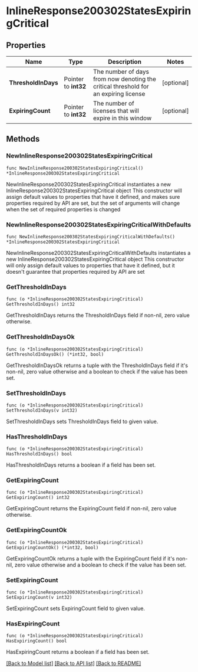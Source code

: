 # InlineResponse200302StatesExpiringCritical

## Properties

Name | Type | Description | Notes
------------ | ------------- | ------------- | -------------
**ThresholdInDays** | Pointer to **int32** | The number of days from now denoting the critical threshold for an expiring license | [optional] 
**ExpiringCount** | Pointer to **int32** | The number of licenses that will expire in this window | [optional] 

## Methods

### NewInlineResponse200302StatesExpiringCritical

`func NewInlineResponse200302StatesExpiringCritical() *InlineResponse200302StatesExpiringCritical`

NewInlineResponse200302StatesExpiringCritical instantiates a new InlineResponse200302StatesExpiringCritical object
This constructor will assign default values to properties that have it defined,
and makes sure properties required by API are set, but the set of arguments
will change when the set of required properties is changed

### NewInlineResponse200302StatesExpiringCriticalWithDefaults

`func NewInlineResponse200302StatesExpiringCriticalWithDefaults() *InlineResponse200302StatesExpiringCritical`

NewInlineResponse200302StatesExpiringCriticalWithDefaults instantiates a new InlineResponse200302StatesExpiringCritical object
This constructor will only assign default values to properties that have it defined,
but it doesn't guarantee that properties required by API are set

### GetThresholdInDays

`func (o *InlineResponse200302StatesExpiringCritical) GetThresholdInDays() int32`

GetThresholdInDays returns the ThresholdInDays field if non-nil, zero value otherwise.

### GetThresholdInDaysOk

`func (o *InlineResponse200302StatesExpiringCritical) GetThresholdInDaysOk() (*int32, bool)`

GetThresholdInDaysOk returns a tuple with the ThresholdInDays field if it's non-nil, zero value otherwise
and a boolean to check if the value has been set.

### SetThresholdInDays

`func (o *InlineResponse200302StatesExpiringCritical) SetThresholdInDays(v int32)`

SetThresholdInDays sets ThresholdInDays field to given value.

### HasThresholdInDays

`func (o *InlineResponse200302StatesExpiringCritical) HasThresholdInDays() bool`

HasThresholdInDays returns a boolean if a field has been set.

### GetExpiringCount

`func (o *InlineResponse200302StatesExpiringCritical) GetExpiringCount() int32`

GetExpiringCount returns the ExpiringCount field if non-nil, zero value otherwise.

### GetExpiringCountOk

`func (o *InlineResponse200302StatesExpiringCritical) GetExpiringCountOk() (*int32, bool)`

GetExpiringCountOk returns a tuple with the ExpiringCount field if it's non-nil, zero value otherwise
and a boolean to check if the value has been set.

### SetExpiringCount

`func (o *InlineResponse200302StatesExpiringCritical) SetExpiringCount(v int32)`

SetExpiringCount sets ExpiringCount field to given value.

### HasExpiringCount

`func (o *InlineResponse200302StatesExpiringCritical) HasExpiringCount() bool`

HasExpiringCount returns a boolean if a field has been set.


[[Back to Model list]](../README.md#documentation-for-models) [[Back to API list]](../README.md#documentation-for-api-endpoints) [[Back to README]](../README.md)


